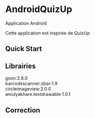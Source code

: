 # AndroidQuizUp
Application Android

Cette application est inspirée de QuizUp

## Quick Start

## Librairies

gson:2.8.0 <br>
barcodescanner:zbar:1.9 <br>
circleimageview:2.0.0<br>
amulyakhare.textdrawable:1.0.1<br>

## Correction
